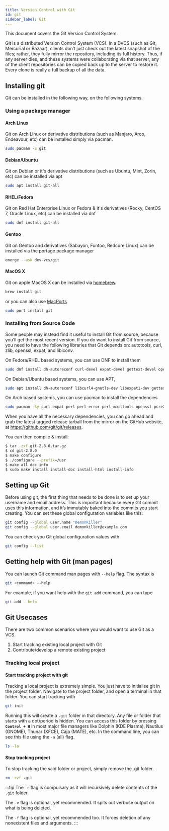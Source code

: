 ```yaml
---
title: Version Control with Git
id: git
sidebar_label: Git
---
```


This document covers the Git Version Control System.

Git is a distributed Version Control System (VCS). In a DVCS (such as Git, Mercurial or Bazaar), clients don’t just check out the latest snapshot of the files; rather, they fully mirror the repository, including its full history. Thus, if any server dies, and these systems were collaborating via that server, any of the client repositories can be copied back up to the server to restore it. Every clone is really a full backup of all the data.

## Installing git

Git can be installed in the following way, on the following systems.

### Using a package manager

#### Arch Linux
Git on Arch Linux or derivative distributions (such as Manjaro, Arco, Endeavour, etc) can be installed simply via pacman.

```bash
sudo pacman -S git
```

#### Debian/Ubuntu
Git on Debian or it's derivative distributions (such as Ubuntu, Mint, Zorin, etc) can be installed via apt

```bash
sudo apt install git-all
```

#### RHEL/Fedora
Git on Red Hat Enterprise Linux or Fedora & it's derivatives (Rocky, CentOS 7, Oracle Linux, etc) can be installed via dnf

```bash
sudo dnf install git-all
```

#### Gentoo
Git on Gentoo and derivatives (Sabayon, Funtoo, Redcore Linux) can be installed via the portage package manager

```bash
emerge --ask dev-vcs/git
```

#### MacOS X
Git on apple MacOS X can be installed via [homebrew](https://brew.sh/).

```bash
brew install git
```

or you can also use [MacPorts](https://www.macports.org/)
```bash
sudo port install git
```

### Installing from Source Code

Some people may instead find it useful to install Git from source, because you’ll get the most recent version. If you do want to install Git from source, you need to have the following libraries that Git depends on: autotools, curl, zlib, openssl, expat, and libiconv.

On Fedora/RHEL based systems, you can use DNF to install them

```bash
sudo dnf install dh-autoreconf curl-devel expat-devel gettext-devel openssl-devel perl-devel zlib-devel
```

On Debian/Ubuntu based systems, you can use APT,

```bash
sudo apt install dh-autoreconf libcurl4-gnutls-dev libexpat1-dev gettext libz-dev libssl-dev
```

On Arch based systems, you can use pacman to install the dependencies

```bash
sudo pacman -Sy curl expat perl perl-error perl-mailtools openssl pcre2 grep shadow zlib
```

When you have all the necessary dependencies, you can go ahead and grab the latest tagged release tarball from the mirror on the GitHub website, at https://github.com/git/git/releases.

You can then compile & install:

```bash
$ tar -zxf git-2.8.0.tar.gz
$ cd git-2.8.0
$ make configure
$ ./configure --prefix=/usr
$ make all doc info
$ sudo make install install-doc install-html install-info
```

## Setting up Git

Before using git, the first thing that needs to be done is to set up your username and email address. This is important because every Git commit uses this information, and it’s immutably baked into the commits you start creating. You can set these global configuration variables like this:

```bash
git config --global user.name "DemonKiller"
git config --global user.email demonkiller@example.com
```

You can check you Git global configuration values with

```bash
git config --list
``` 

## Getting help with Git (man pages)

You can launch Git command man pages with <code>--help</code> flag. The syntax is

```bash
git <command> --help
```

For example, if you want help with the <code>git add</code> command, you can type

```bash
git add --help
```

## Git Usecases

There are two common scenarios where you would want to use Git as a VCS.
1. Start tracking existing local project with Git
2. Contribute/develop a remote existing project

### Tracking local project

#### Start tracking project with git

Tracking a local project is extremely simple. You just have to initialise git in the project folder. Navigate to the project folder, and open a terminal in that folder. You can start tracking with 

```bash
git init
```

Running this will create a <code>.git</code> folder in that directory. Any file or folder that starts with a dot/period is hidden. You can access this folder by pressing <code><b>Control + H</b></code> in most major file managers like Dolphin (KDE Plasma), Nautilus (GNOME), Thunar (XFCE), Caja (MATE), etc. In the command line, you can see this file using the <code>-a</code> (all) flag.

```bash
ls -la
```

#### Stop tracking project

To stop tracking the said folder or project, simply remove the .git folder.

```bash
rm -rvf .git
```

:::tip
The <code>-r</code> flag is compulsary as it will recursively delete contents of the <code>.git</code> folder.

The <code>-v</code> flag is optional, yet recommended. It spits out verbose output on what is being deleted.

The <code>-f</code> flag is optional, yet recommended too. It forces deletion of any  nonexistent files and arguments.
:::